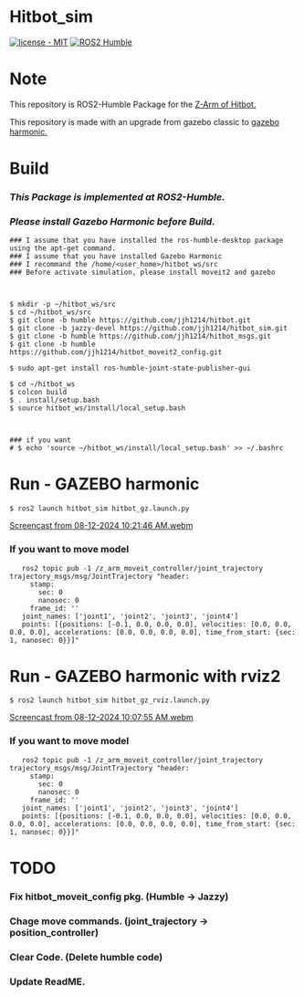 # Hitbot_sim
[![license - MIT](https://img.shields.io/:license-MIT-blue.svg)](https://opensource.org/licenses/MIT)
[![ROS2 Humble](https://img.shields.io/badge/ROS2-Humble-red.svg)](https://index.ros.org/doc/ros2/Releases/)

# Note
This repository is ROS2-Humble Package for the [Z-Arm of Hitbot.](https://www.hitbotrobot.com/category/product-center/4-axis-robot-arm/)

This repository is made with an upgrade from gazebo classic to [gazebo harmonic.](https://gazebosim.org/docs/harmonic/getstarted/)



# Build
### *This Package is implemented at ROS2-Humble.*
### *Please install Gazebo Harmonic before Build.*
```
### I assume that you have installed the ros-humble-desktop package using the apt-get command.
### I assume that you have installed Gazebo Harmonic
### I recommand the /home/<user_home>/hitbot_ws/src
### Before activate simulation, please install moveit2 and gazebo



$ mkdir -p ~/hitbot_ws/src
$ cd ~/hitbot_ws/src
$ git clone -b humble https://github.com/jjh1214/hitbot.git
$ git clone -b jazzy-devel https://github.com/jjh1214/hitbot_sim.git
$ git clone -b humble https://github.com/jjh1214/hitbot_msgs.git
$ git clone -b humble https://github.com/jjh1214/hitbot_moveit2_config.git

$ sudo apt-get install ros-humble-joint-state-publisher-gui

$ cd ~/hitbot_ws
$ colcon build
$ . install/setup.bash
$ source hitbot_ws/install/local_setup.bash



### if you want
# $ echo 'source ~/hitbot_ws/install/local_setup.bash' >> ~/.bashrc 
```

# Run - GAZEBO harmonic
```
$ ros2 launch hitbot_sim hitbot_gz.launch.py
```
[Screencast from 08-12-2024 10:21:46 AM.webm](https://github.com/user-attachments/assets/d85c97d9-7229-4986-853c-3fa68db5e035)

### If you want to move model
```
   ros2 topic pub -1 /z_arm_moveit_controller/joint_trajectory trajectory_msgs/msg/JointTrajectory "header:
     stamp:
       sec: 0
       nanosec: 0
     frame_id: ''
   joint_names: ['joint1', 'joint2', 'joint3', 'joint4']
   points: [{positions: [-0.1, 0.0, 0.0, 0.0], velocities: [0.0, 0.0, 0.0, 0.0], accelerations: [0.0, 0.0, 0.0, 0.0], time_from_start: {sec: 1, nanosec: 0}}]"
```

# Run - GAZEBO harmonic with rviz2
```
$ ros2 launch hitbot_sim hitbot_gz_rviz.launch.py
```
[Screencast from 08-12-2024 10:07:55 AM.webm](https://github.com/user-attachments/assets/913d8ef8-bfe4-4cb6-ba99-fd849091b036)
### If you want to move model
```
   ros2 topic pub -1 /z_arm_moveit_controller/joint_trajectory trajectory_msgs/msg/JointTrajectory "header:
     stamp:
       sec: 0
       nanosec: 0
     frame_id: ''
   joint_names: ['joint1', 'joint2', 'joint3', 'joint4']
   points: [{positions: [-0.1, 0.0, 0.0, 0.0], velocities: [0.0, 0.0, 0.0, 0.0], accelerations: [0.0, 0.0, 0.0, 0.0], time_from_start: {sec: 1, nanosec: 0}}]"
```

# TODO
### Fix hitbot_moveit_config pkg. (Humble -> Jazzy)
### Chage move commands. (joint_trajectory -> position_controller)
### Clear Code. (Delete humble code)
### Update ReadME.